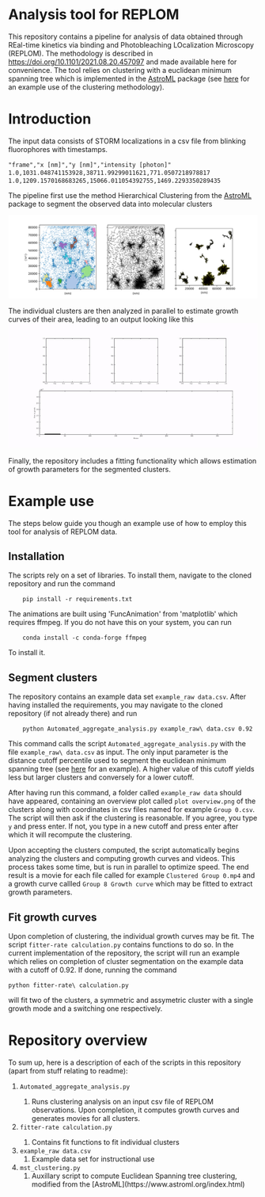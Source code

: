 # Analysis tool for REPLOM

This repository contains a pipeline for analysis of data obtained through REal-time kinetics via binding and Photobleaching LOcalization Microscopy (REPLOM). 
The methodology is described in https://doi.org/10.1101/2021.08.20.457097 and made available here for convenience.
The tool relies on clustering with a euclidean minimum spanning tree which is implemented in the [AstroML](https://www.astroml.org/index.html) package (see [here](https://www.astroml.org/book_figures/chapter6/fig_great_wall_MST.html) for an example use of the clustering methodology). 

# Introduction
The input data consists of STORM localizations in a csv file from blinking fluorophores with timestamps. 

    "frame","x [nm]","y [nm]","intensity [photon]"
    1.0,1031.048741153928,38711.99299011621,771.0507218978817
    1.0,1209.1570168683265,15066.011054392755,1469.2293350289435

The pipeline first use the method Hierarchical Clustering from the [AstroML](https://www.astroml.org/index.html) package to segment the observed data into molecular clusters

![Overview](https://github.com/hatzakislab/REPLOM-analysis-tool/blob/main/Readme_files/plot%20overview.png)

The individual clusters are then analyzed in parallel to estimate growth curves of their area, leading to an output looking like this
![Alt Text](https://github.com/hatzakislab/REPLOM-analysis-tool/blob/main/Readme_files/aggregate.gif)

Finally, the repository includes a fitting functionality which allows estimation of growth parameters for the segmented clusters.
# Example use
The steps below guide you though an example use of how to employ this tool for analysis of REPLOM data. 
## Installation
The scripts rely on a set of libraries. To install them, navigate to the cloned repository and run the command 

        pip install -r requirements.txt

The animations are built using 'FuncAnimation' from 'matplotlib' which requires ffmpeg. 
If you do not have this on your system, you can run 

        conda install -c conda-forge ffmpeg

To install it. 
## Segment clusters
The repository contains an example data set `example_raw data.csv`. 
After having installed the requirements, you may navigate to the cloned repository (if not already there) and run 

        python Automated_aggregate_analysis.py example_raw\ data.csv 0.92

This command calls the script `Automated_aggregate_analysis.py` with the file `example_raw\ data.csv` as input. 
The only input parameter is the distance cutoff percentile used to segment the euclidean minimum spanning tree (see [here](https://www.astroml.org/book_figures/chapter6/fig_great_wall_MST.html) for an example). 
A higher value of this cutoff yields less but larger clusters and conversely for a lower cutoff. 

After having run this command, a folder called `example_raw data` should have appeared, containing an overview plot called `plot overview.png` of the clusters along with coordinates in csv files named for example `Group 0.csv`.
The script will then ask if the clustering is reasonable. 
If you agree, you type `y` and press enter. 
If not, you type in a new cutoff and press enter after which it will recompute the clustering. 

Upon accepting the clusters computed, the script automatically begins analyzing the clusters and computing growth curves and videos. 
This process takes some time, but is run in parallel to optimize speed. 
The end result is a movie for each file called for example `Clustered Group 0.mp4` and a growth curve callled `Group 8 Growth curve` which may be fitted to extract growth parameters. 
## Fit growth curves
Upon completion of clustering, the individual growth curves may be fit. 
The script `fitter-rate calculation.py` contains functions to do so. 
In the current implementation of the repository, the script will run an example which relies on completion of cluster segmentation on the example data with a cutoff of 0.92. 
If done, running the command 

    python fitter-rate\ calculation.py
    
will fit two of the clusters, a symmetric and assymetric cluster with a single growth mode and a switching one respectively.

# Repository overview
To sum up, here is a description of each of the scripts in this repository (apart from stuff relating to readme):
<ol>
  <li>
    <code>Automated_aggregate_analysis.py</code> 
  </li>
    <ol>
      <li>
       Runs clustering analysis on an input csv file of REPLOM observations. 
       Upon completion, it computes growth curves and generates movies for all clusters.
      </li>
    </ol>
  </li>
  <li>
  <code>fitter-rate calculation.py</code>
</li>
    <ol>
        <li>Contains fit functions to fit individual clusters</li>
      </ol>
<li>
    <code>example_raw data.csv</code>
     <ol>
        <li>Example data set for instructional use</li>
      </ol>
</li>
<li>
    <code>mst_clustering.py</code>
     <ol>
        <li>Auxillary script to compute Euclidean Spanning tree clustering, modified from the [AstroML](https://www.astroml.org/index.html)</li>
      </ol>
</li>
</ol>

